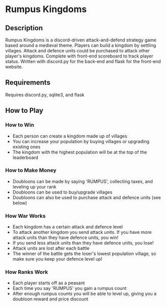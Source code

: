 # Rumpus Kingdoms

## Description
Rumpus Kingdoms is a discord-driven attack-and-defend strategy game based around a medieval theme. Players can build a kingdom by settling villages. Attack and defence units could be purchased to attack other player's kingdoms. Complete with front-end scoreboard to track player status. Written with discord.py for the back-end and flask for the front-end website.

## Requirements
Requires discord.py, sqlite3, and flask

## How to Play

### How to Win
* Each person can create a kingdom made up of villages
* You can increase your population by buying villages or upgrading existing ones
* The kingdom with the highest population will be at the top of the leaderboard

### How to Make Money
* Doubloons can be made by saying 'RUMPUS', collecting taxes, and leveling up your rank
* Doubloons can be used to buy/upgrade villages
* Doubloons can also be used to purchase attack and defence units (see below)

### How War Works
* Each kingdom has a certain attack and defence level
* To attack another kingdom you send attack units. If you have more attack units than they have defence units, you win!
* If you send less attack units than they have defence units, you lose!
* Attack units are lost after each battle
* The winner of the battle gets the loser's lowest population village, so make sure you keep your defence level up!

### How Ranks Work
* Each player starts off as a peasant
* Each time you say 'RUMPUS' you gain a rumpus count
* After enough rumpus counts you will be able to level up, giving you a doubloon reward and price discount
